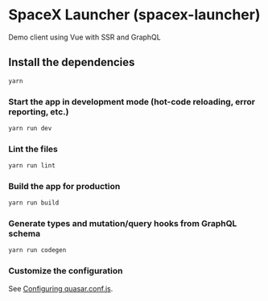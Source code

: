 # SpaceX Launcher (spacex-launcher)

Demo client using Vue with SSR and GraphQL

## Install the dependencies
```bash
yarn
```

### Start the app in development mode (hot-code reloading, error reporting, etc.)
```bash
yarn run dev
```

### Lint the files
```bash
yarn run lint
```

### Build the app for production
```bash
yarn run build
```

### Generate types and mutation/query hooks from GraphQL schema
```bash
yarn run codegen
```

### Customize the configuration
See [Configuring quasar.conf.js](https://quasar.dev/quasar-cli/quasar-conf-js).
